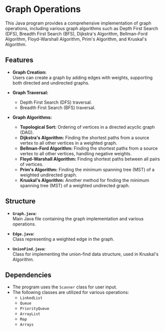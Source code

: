 # Graph Operations

This Java program provides a comprehensive implementation of graph operations, including various graph algorithms such as Depth First Search (DFS), Breadth First Search (BFS), Dijkstra's Algorithm, Bellman-Ford Algorithm, Floyd-Warshall Algorithm, Prim's Algorithm, and Kruskal's Algorithm.

## Features

- **Graph Creation:**  
  Users can create a graph by adding edges with weights, supporting both directed and undirected graphs.

- **Graph Traversal:**  
  - Depth First Search (DFS) traversal.
  - Breadth First Search (BFS) traversal.

- **Graph Algorithms:**
  - **Topological Sort:** Ordering of vertices in a directed acyclic graph (DAG).
  - **Dijkstra's Algorithm:** Finding the shortest paths from a source vertex to all other vertices in a weighted graph.
  - **Bellman-Ford Algorithm:** Finding the shortest paths from a source vertex to all other vertices, handling negative weights.
  - **Floyd-Warshall Algorithm:** Finding shortest paths between all pairs of vertices.
  - **Prim's Algorithm:** Finding the minimum spanning tree (MST) of a weighted undirected graph.
  - **Kruskal's Algorithm:** Another method for finding the minimum spanning tree (MST) of a weighted undirected graph.

## Structure

- **`Graph.java`:**  
  Main Java file containing the graph implementation and various operations.

- **`Edge.java`:**  
  Class representing a weighted edge in the graph.

- **`UnionFind.java`:**  
  Class for implementing the union-find data structure, used in Kruskal's Algorithm.

## Dependencies

- The program uses the `Scanner` class for user input.
- The following classes are utilized for various operations:
  - `LinkedList`
  - `Queue`
  - `PriorityQueue`
  - `ArrayList`
  - `Map`
  - `Arrays`

